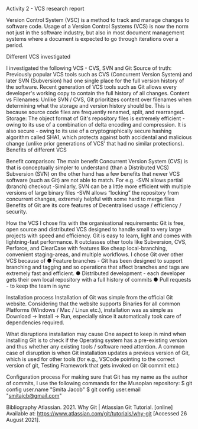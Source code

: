 Activity 2 - VCS research report

Version Control System (VSC) is a method to track and manage changes to software code. Usage of a Version Control Systems (VCS) is now the norm not just in the software industry, but also in most document management systems where a document is expected to go through iterations over a period.

Different VCS investigated

I investigated the following VCS - CVS, SVN and Git 
    Source of truth: 
    Previously popular VCS tools such as CVS (Concurrent Version System) and later SVN (Subversion) had one single place for the full version history of the software. Recent generation of VCS tools such as Git allows every developer's working copy to contain the full history of all changes.
    Content vs Filenames: 
    Unlike SVN / CVS, Git prioritizes content over filenames when determining what the storage and version history should be. This is because source code files are frequently renamed, split, and rearranged.
    Storage: 
    The object format of Git's repository files is extremely efficient - owing to its use of a combination of delta encoding and compression. It is also secure - owing to its use of a cryptographically secure hashing algorithm called SHA1, which protects against both accidental and malicious change (unlike prior generations of VCS’ that had no similar protections).
    Benefits of different VCS

Benefit comparison:
The main benefit Concurrent Version System (CVS) is that is conceptually simpler to understand (than a Distributed VCS)
Subversion (SVN) on the other hand has a few benefits that newer VCS software (such as Git) are not able to match. For e.g.
-SVN allows partial (branch) checkout
-Similarly, SVN can be a little more efficient with multiple versions of large binary files
-SVN allows “locking” the repository from concurrent changes, extremely helpful with some hard to merge files
Benefits of Git are its core features of Decentralised usage / efficiency / security.

How the VCS I chose fits with the organisational requirements:
Git is free, open source and distributed VCS designed to handle small to very large projects with speed and efficiency. Git is easy to learn, light and comes with lightning-fast performance. It outclasses other tools like Subversion, CVS, Perforce, and ClearCase with features like cheap local-branching, convenient staging-areas, and multiple workflows. I chose Git over other VCS because of
●	Feature branches - Git has been designed to support branching and tagging and so operations that affect branches and tags are extremely fast and efficient.
●	Distributed development - each developer gets their own local repository with a full history of commits
●	Pull requests - to keep the team in sync

Installation process
Installation of Git was simple from the official Git website. Considering that the website supports Binaries for all common Platforms (Windows / Mac / Linux etc.), installation was as simple as Download -> Install -> Run, especially since it automatically took care of dependencies required.

What disruptions installation may cause
One aspect to keep in mind when installing Git is to check if the Operating system has a pre-existing version and thus whether any existing tools / software need attention. A common case of disruption is when Git installation updates a previous version of Git, which is used for other tools (for e.g., VSCode pointing to the correct version of git, Testing Framework that gets invoked on Git commit etc.)

Configuration process
For making sure that Git has my name as the author of commits, I use the following commands for the Musoplan repository:
$ git config user.name "Smita Jacob"
$ git config user.email "smitajcb@gmail.com"

Bibliography
Atlassian. 2021. Why Git | Atlassian Git Tutorial. [online] Available at: <https://www.atlassian.com/git/tutorials/why-git> [Accessed 26 August 2021].
